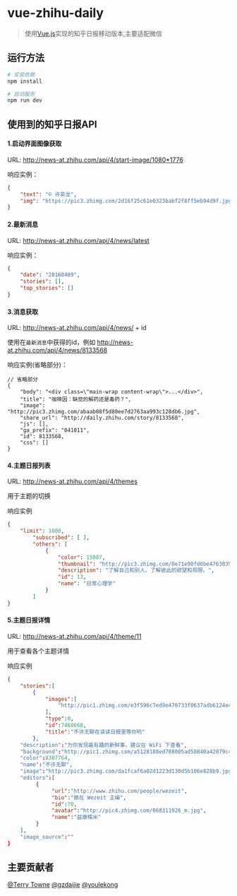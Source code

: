 # vue-zhihu-daily

> 使用[Vue.js](https://github.com/vuejs/vue)实现的知乎日报移动版本,主要适配微信

## 运行方法
```bash
# 安装依赖
npm install

# 启动服务
npm run dev
```

## 使用到的知乎日报API
#### 1.启动界面图像获取

URL: http://news-at.zhihu.com/api/4/start-image/1080*1776

响应实例：
```json
{
    "text": "© 许英龙",
    "img": "https://pic3.zhimg.com/2d16f25c61e0323babf2f8ff5eb94d9f.jpg"
}
```

####  2.最新消息

URL: http://news-at.zhihu.com/api/4/news/latest

响应实例：
```json
{
    "date": "20160409",
    "stories": [],
    "top_stories": []
}
```

####  3.消息获取
URL: http://news-at.zhihu.com/api/4/news/ + id

使用在`最新消息`中获得的id，例如 http://news-at.zhihu.com/api/4/news/8133568

响应实例(省略部分)：
```
// 省略部分
{
    "body": "<div class=\"main-wrap content-wrap\">...</div>",
    "title": "咖啡因：缺觉的解药还是毒药？",
    "image": "http://pic3.zhimg.com/abaab08f5d80ee7d2763aa993c128db6.jpg",
    "share_url": "http://daily.zhihu.com/story/8133568",
    "js": [],
    "ga_prefix": "041011",
    "id": 8133568,
    "css": []
}
```
#### 4.主题日报列表
URL: http://news-at.zhihu.com/api/4/themes

用于主题的切换

响应实例
```JSON
{
    "limit": 1000,
        "subscribed": [ ],
        "others": [
            {
                "color": 15007,
                "thumbnail": "http://pic3.zhimg.com/0e71e90fd6be47630399d63c58beebfc.jpg",
                "description": "了解自己和别人，了解彼此的欲望和局限。",
                "id": 13,
                "name": "日常心理学"
            }
        ]
}
```
#### 5.主题日报详情
URL: http://news-at.zhihu.com/api/4/theme/11

用于查看各个主题详情

响应实例
```JSON
{
    "stories":[
        {
            "images":[
                "http://pic1.zhimg.com/e3f596c7ed9e470733f0637adb6124e4.jpg"
            ],
            "type":0,
            "id":7468668,
            "title":"不许无聊在读读日报里等你哟"
        },
    "description":"为你发现最有趣的新鲜事，建议在 WiFi 下查看",
    "background":"http://pic1.zhimg.com/a5128188ed788005ad50840a42079c41.jpg",
    "color":8307764,
    "name":"不许无聊",
    "image":"http://pic3.zhimg.com/da1fcaf6a02d1223d130d5b106e828b9.jpg",
    "editors":[
         {
              "url":"http://www.zhihu.com/people/wezeit",
              "bio":"微在 Wezeit 主编",
              "id":70,
              "avatar":"http://pic4.zhimg.com/068311926_m.jpg",
              "name":"益康糯米"
         }
    ],
    "image_source":""
}
```

## 主要贡献者
[@Terry Towne](https://github.com/terrytowne)
[@gzdaijie](https://github.com/gzdaijie)
[@youlekong](https://github.com/youlekong)
